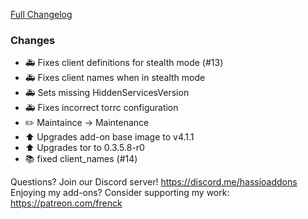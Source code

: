 [Full Changelog][changelog]

### Changes

- :ambulance: Fixes client definitions for stealth mode (#13)
- :ambulance: Fixes client names when in stealth mode
- :ambulance: Sets missing HiddenServicesVersion
- :ambulance: Fixes incorrect torrc configuration
- :pencil2: Maintaince -> Maintenance
- :arrow_up: Upgrades add-on base image to v4.1.1
- :arrow_up: Upgrades tor to 0.3.5.8-r0
- :books: fixed client_names (#14)

[changelog]: https://github.com/hassio-addons/addon-tor/compare/v2.0.0...v2.1.0

Questions? Join our Discord server! https://discord.me/hassioaddons
Enjoying my add-ons? Consider supporting my work: https://patreon.com/frenck